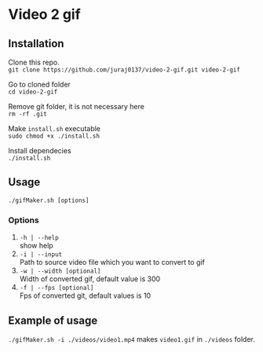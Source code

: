 # Video 2 gif

## Installation

Clone this repo. <br>
`git clone https://github.com/juraj0137/video-2-gif.git video-2-gif`

Go to cloned folder<br>
`cd video-2-gif`

Remove git folder, it is not necessary here<br>
`rm -rf .git`

Make `install.sh` executable <br>
`sudo chmod +x ./install.sh`

Install dependecies<br>
`./install.sh`

## Usage
`./gifMaker.sh [options]`

### Options
1. `-h | --help` <br> show help
2. `-i | --input` <br> Path to source video file which you want to convert to gif
3. `-w | --width [optional]`<br>Width of converted gif, default value is 300
4. `-f | --fps [optional]`<br>Fps of converted git, default values is 10

## Example of usage
`./gifMaker.sh -i ./videos/video1.mp4` makes `video1.gif` in `./videos` folder.
